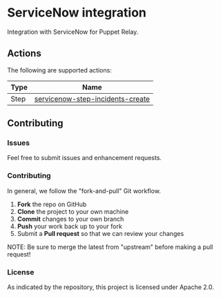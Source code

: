 # ServiceNow integration

Integration with ServiceNow for Puppet Relay.

## Actions

The following are supported actions: 

|   Type    |  Name              |
|-----------|--------------------|
| Step      | [servicenow-step-incidents-create](/steps/incidents-create)  | 


## Contributing

### Issues

Feel free to submit issues and enhancement requests.

### Contributing

In general, we follow the "fork-and-pull" Git workflow.

 1. **Fork** the repo on GitHub
 2. **Clone** the project to your own machine
 3. **Commit** changes to your own branch
 4. **Push** your work back up to your fork
 5. Submit a **Pull request** so that we can review your changes

NOTE: Be sure to merge the latest from "upstream" before making a pull request!

### License

As indicated by the repository, this project is licensed under Apache 2.0.
